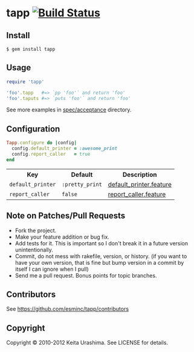 # tapp [![Build Status](https://secure.travis-ci.org/esminc/tapp.png?branch=master)](http://travis-ci.org/#!/esminc/tapp)

## Install

```
$ gem install tapp
```

## Usage

``` ruby
require 'tapp'

'foo'.tapp   #=> `pp 'foo'` and return 'foo'
'foo'.taputs #=> `puts 'foo'` and return 'foo'
```

See more examples in [spec/acceptance](https://github.com/esminc/tapp/tree/master/spec/acceptance) directory.

## Configuration

``` ruby
Tapp.configure do |config|
  config.default_printer = :awesome_print
  config.report_caller   = true
end
```

<table>
  <tr>
    <th>Key</th>
    <th>Default</th>
    <th>Description</th>
  </tr>
  <tr>
    <td><code>default_printer</code></td>
    <td><code>:pretty_print</code></td>
    <td><a href="https://github.com/esminc/tapp/blob/master/spec/acceptance/default_printer.feature">default_printer.feature</a></td>
  </tr>
  <tr>
    <td><code>report_caller</code></td>
    <td><code>false</code></td>
    <td><a href="https://github.com/esminc/tapp/blob/master/spec/acceptance/report_caller.feature">report_caller.feature</a></td>
  </tr>
</table>

## Note on Patches/Pull Requests

* Fork the project.
* Make your feature addition or bug fix.
* Add tests for it. This is important so I don't break it in a
  future version unintentionally.
* Commit, do not mess with rakefile, version, or history.
  (if you want to have your own version, that is fine but bump version in a commit by itself I can ignore when I pull)
* Send me a pull request. Bonus points for topic branches.

## Contributors
See https://github.com/esminc/tapp/contributors

## Copyright
Copyright &copy; 2010-2012 Keita Urashima. See LICENSE for details.
